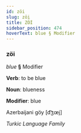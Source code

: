 ```yaml
---
id: zöi
slug: zöi
title: ZÖİ
sidebar_position: 474
hoverText: blue § Modifier
---
```


### zöi

*blue* **§** Modifier

**Verb**: to be blue

**Noun**: blueness

**Modifier**: blue

Azerbaijani göy [d͡ʒœj]

*Turkic Language Family*